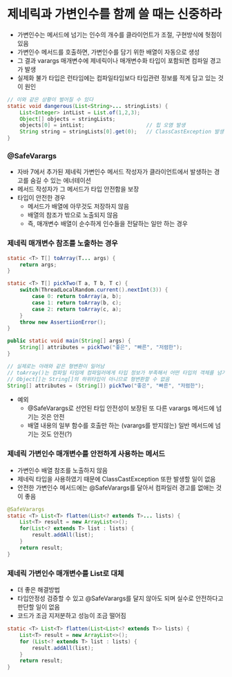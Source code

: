 # 제네릭과 가변인수를 함께 쓸 때는 신중하라
- 가변인수는 메서드에 넘기는 인수의 개수를 클라이언트가 조절, 구현방식에 헛점이 있음
- 가변인수 메서드를 호출하면, 가변인수를 담기 위한 배열이 자동으로 생성
- 그 결과 varargs 매개변수에 제네릭이나 매개변수화 타입이 포함되면 컴파일 경고가 발생
- 실제화 불가 타입은 런타임에는 컴파일타임보다 타입관련 정보를 적게 담고 있는 것이 원인
```java
// 이와 같은 상황이 벌어질 수 있다
static void dangerous(List<String>... stringLists) {
    List<Integer> intList = List.of(1,2,3);
    Object[] objects = stringLists;
    objects[0] = intList;                    // 힙 오염 발생 
    String string = stringLists[0].get(0);   // ClassCastException 발생
}
```

### @SafeVarargs
- 자바 7에서 추가된 제네릭 가변인수 메서드 작성자가 클라이언트에서 발생하는 경고를 숨길 수 있는 에너테이션
- 메서드 작성자가 그 메서드가 타입 안전함을 보장
- 타입이 안전한 경우
    - 메서드가 배열에 아무것도 저장하지 않음
    - 배열의 참조가 밖으로 노출되지 않음
    - 즉, 매개변수 배열이 순수하게 인수들을 전달하는 일만 하는 경우
    

### 제네릭 매개변수 참조를 노출하는 경우
```java
static <T> T[] toArray(T... args) {
    return args;
}

static <T> T[] pickTwo(T a, T b, T c) {
    switch(ThreadLocalRandom.current().nextInt(3)) {
        case 0: return toArray(a, b);
        case 1: return toArray(b, c);
        case 2: return toArray(c, a);
    }
    throw new AssertiionError();
}

public static void main(String[] args) {
    String[] attributes = pickTwo("좋은", "빠른", "저렴한");
}
```

```java
// 실제로는 아래와 같은 형변환이 일어남
// toArray()는 컴파일 타임에 컴파일러에게 타입 정보가 부족해서 어떤 타입의 객체를 넘기더라도 담을 수 잇는 가장 구체적인 타입인 Object[]를 반환
// Object[]는 String[]의 하위타입이 아니므로 형변환할 수 없음
String[] attributes = (String[]) pickTwo("좋은", "빠른", "저렴한");
```
- 예외 
    - @SafeVarargs로 선언된 타입 안전성이 보장된 또 다른 varargs 메서드에 넘기는 것은 안전
    - 배열 내용의 일부 함수를 호출만 하는 (varargs를 받지않는) 일반 메서드에 넘기는 것도 안전(?)
    

### 제네릭 가변인수 매개변수를 안전하게 사용하는 메서드
- 가변인수 배열 참조를 노출하지 않음 
- 제네릭 타입을 사용하였기 때문에 ClassCastException 또한 발생할 일이 없음
- 안전한 가변인수 메서드에는 @SafeVarargs를 달아서 컴파일러 경고를 없애는 것이 좋음
```java
@SafeVarargs
static <T> List<T> flatten(List<? extends T>... lists) {
    List<T> result = new ArrayList<>();
    for(List<? extends T> list : lists) {
        result.addAll(list);
    }
    return result;
}
```

### 제네릭 가변인수 매개변수를 List로 대체
- 더 좋은 해결방법
- 타입안정성 검증할 수 있고 @SafeVarargs를 달지 않아도 되며 실수로 안전하다고 판단할 일이 없음
- 코드가 조금 지저분하고 성능이 조금 떨어짐
```java
static <T> List<T> flatten(List<List<? extends T>> lists) {
    List<T> result = new ArrayList<>();
    for (List<? extends T> list : lists) {
        result.addAll(list);
    }
    return result;
}
```
